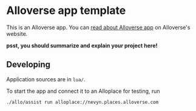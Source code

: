 # Alloverse app template

This is an Alloverse app. You can 
[read about Alloverse app](https://alloverse.com/develop-apps/)
on Alloverse's website.

__psst, you should summarize and explain your project here!__

## Developing

Application sources are in `lua/`.

To start the app and connect it to an Alloplace for testing, run

```
./allo/assist run alloplace://nevyn.places.alloverse.com
```